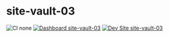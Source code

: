 # site-vault-03

![CI none](https://img.shields.io/badge/ci-none-orange.svg)
[![Dashboard site-vault-03](https://img.shields.io/badge/dashboard-site_vault_03-yellow.svg)](https://dashboard.pantheon.io/sites/07f143b2-caa2-4989-b79c-0496aa6adf52#dev/code)
[![Dev Site site-vault-03](https://img.shields.io/badge/site-site_vault_03-blue.svg)](http://dev-site-vault-03.pantheonsite.io/)
